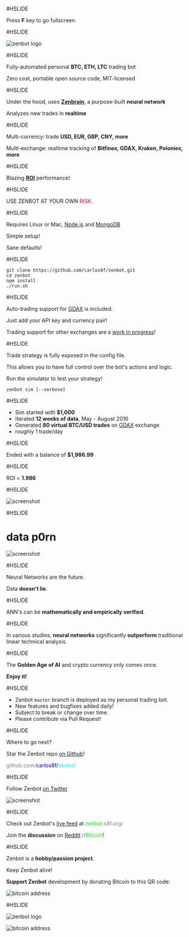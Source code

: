 #HSLIDE

Press **F** key to go fullscreen.

#HSLIDE

![zenbot logo](https://rawgit.com/carlos8f/zenbot/master/assets/zenbot_3_logo.png)

#HSLIDE

Fully-automated personal **BTC, ETH, LTC** trading bot

Zero cost, portable open source code, MIT-licensed

#HSLIDE

Under the hood, uses [**Zenbrain**](https://github.com/carlos8f/zenbrain), a purpose-built **neural network**

Analyzes new trades in **realtime**

#HSLIDE

Multi-currency: trade **USD, EUR, GBP, CNY, more**

Multi-exchange: realtime tracking of **Bitfinex, GDAX, Kraken, Poloniex, more**

#HSLIDE

Blazing **[ROI](https://en.wikipedia.org/wiki/Return_on_investment)** performance!

#HSLIDE

USE ZENBOT AT YOUR OWN <span style="color:red">RISK.</span>

#HSLIDE

Requires Linux or Mac, [Node.js](https://nodejs.org) and [MongoDB](https://mongodb.com)

Simple setup!

Sane defaults!

#HSLIDE

```
git clone https://github.com/carlos8f/zenbot.git
cd zenbot
npm install
./run.sh
```

#HSLIDE

Auto-trading support for [GDAX](https://gdax.com/) is included.

Just add your API key and currency pair!

Trading support for other exchanges are a [work in progress](https://github.com/carlos8f/zenbot/issues)!

#HSLIDE

Trade strategy is fully exposed in the config file.

This allows you to have full control over the bot's actions and logic.

Run the simulator to test your strategy!

```
zenbot sim [--verbose]
```

#HSLIDE

- Sim started with **$1,000**
- Iterated **12 weeks of data**, May - August 2016
- Generated **80 virtual BTC/USD trades** on [GDAX](https://gdax.com) exchange
- roughly 1 trade/day

#HSLIDE

Ended with a balance of **$1,986.99**

#HSLIDE

ROI = **1.986**

#HSLIDE

![screenshot](https://cloud.githubusercontent.com/assets/106763/17820631/94c99a20-6602-11e6-8175-39b71c6a085e.png)

#HSLIDE

# data p0rn

![screenshot](https://rawgit.com/carlos8f/zenbot/master/assets/zenbot_3_json_screenshot.png)

#HSLIDE

Neural Networks are the future.

Data **doesn't lie**.

#HSLIDE

ANN's can be **mathematically and empirically verified**.

#HSLIDE

In various studies, **neural networks** significantly **outperform** traditional linear technical analysis.

#HSLIDE

The **Golden Age of AI** and crypto currency only comes once.

**Enjoy it!**

#HSLIDE

- Zenbot `master` branch is deployed as my personal trading bot.
- New features and bugfixes added daily!
- Subject to break or change over time.
- Please contribute via Pull Request!

#HSLIDE

Where to go next?

Star the Zenbot repo [on Github](https://github.com/carlos8f/zenbot)!

<span style="color:grey">github.com/</span><span style="color:blue">carlos8f/</span><span style="color:cyan">zenbot</span>

#HSLIDE

Follow Zenbot [on Twitter](https://twitter.com/zenbot_btc)

![screenshot](https://rawgit.com/carlos8f/zenbot/master/assets/zenbot_3_twitter_screenshot.png)

#HSLIDE

Check out Zenbot's [live feed](https://zenbot.s8f.org/) at <span style="color:lime">zenbot</span><span style="color:grey">.s8f.org/</span>

Join the **discussion** on [Reddit](https://www.reddit.com/r/Bitcoin/comments/4xqo8q/announcing_zenbot_3_your_new_btcethltc_trading/) <span style="color:grey">r/</span><span style="color:lime">Bitcoin</span>!

#HSLIDE

Zenbot is a **hobby/passion project**.

Keep Zenbot alive!

**Support Zenbot** development by donating Bitcoin to this QR code:

![bitcoin address](https://s8f.org/files/bitcoin.png)

#HSLIDE

![zenbot logo](https://rawgit.com/carlos8f/zenbot/master/assets/zenbot_3_logo.png)

![bitcoin address](https://s8f.org/files/bitcoin.png)
